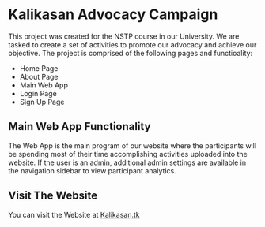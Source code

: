 # Kalikasan Advocacy Campaign

This project was created for the NSTP course in our University. We are tasked to create a set of activities to promote our advocacy and achieve our objective. The project is comprised of the following pages and functioality:
- Home Page
- About Page
- Main Web App
- Login Page
- Sign Up Page


## Main Web App Functionality

The Web App is the main program of our website where the participants will be spending most of their time accomplishing activities uploaded into the website. If the user is an admin, additional admin settings are available in the navigation sidebar to view participant analytics.

## Visit The Website

You can visit the Website at [Kalikasan.tk](https://kalikasan.tk/)

